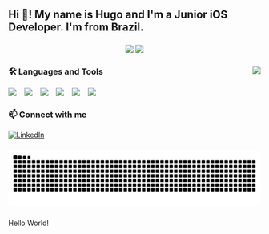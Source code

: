 <h2 align="left">Hi 👋! My name is Hugo and I'm a Junior iOS Developer. I'm from Brazil.</h2>

###

<div align="center">
  <img src="https://github-readme-stats.vercel.app/api?username=hugoramoss&show_icons=true&theme=dracula" height="150"/>
  <img src="https://github-readme-stats.vercel.app/api/top-langs/?username=hugoramoss&layout=compact&theme=dracula" height="150"/>
</div>

###

<img align="right" height="150" src="https://media1.tenor.com/m/wF5RiCnfj34AAAAC/work-computer.gif" />

###

### 🛠️ Languages and Tools

<p align="left">
  <img src="https://cdn.jsdelivr.net/gh/devicons/devicon/icons/swift/swift-original.svg" style="height:30px;"/>
  &nbsp;&nbsp;
  <img src="https://cdn.jsdelivr.net/gh/devicons/devicon/icons/xcode/xcode-original.svg" style="height:30px;"/>
  &nbsp;&nbsp;
  <img src="https://cdn.jsdelivr.net/gh/devicons/devicon/icons/vscode/vscode-original.svg" style="height:30px;"/>
  &nbsp;&nbsp;
  <img src="https://cdn.jsdelivr.net/gh/devicons/devicon/icons/slack/slack-original.svg" style="height:30px;"/>
  &nbsp;&nbsp;
  <img src="https://cdn.jsdelivr.net/gh/devicons/devicon/icons/mysql/mysql-original.svg" style="height:30px;"/>
  &nbsp;&nbsp;
  <img src="https://cdn.jsdelivr.net/gh/devicons/devicon/icons/linux/linux-original.svg" style="height:30px;"/>
</p>

###

### 📫 Connect with me

[![LinkedIn](https://img.shields.io/static/v1?message=LinkedIn&logo=linkedin&label=&color=0077B5&logoColor=white&labelColor=&style=for-the-badge)](https://www.linkedin.com/in/SEU-LINKEDIN-AQUI)

###

<img src="https://raw.githubusercontent.com/hugoramoss/hugoramoss/output/snake.svg" alt="Snake animation" />

###

<p align="left">Hello World!</p>
